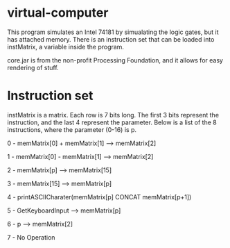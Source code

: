 # virtual-computer
This program simulates an Intel 74181 by simualating the logic gates, but it has attached memory. There is an instruction set that can be loaded into instMatrix, a variable inside the program.

core.jar is from the non-profit Processing Foundation, and it allows for easy rendering of stuff.
# Instruction set
instMatrix is a matrix. Each row is 7 bits long. The first 3 bits represent the instruction, and the last 4 represent the parameter.
Below is a list of the 8 instructions, where the parameter (0-16) is p.

0 - memMatrix[0] + memMatrix[1] --> memMatrix[2]

1 - memMatrix[0] - memMatrix[1] --> memMatrix[2]

2 - memMatrix[p] --> memMatrix[15]

3 - memMatrix[15] --> memMatrix[p]

4 - printASCIICharater(memMatrix[p] CONCAT memMatrix[p+1])

5 - GetKeyboardInput --> memMatrix[p]

6 - p --> memMatrix[2]

7 - No Operation
